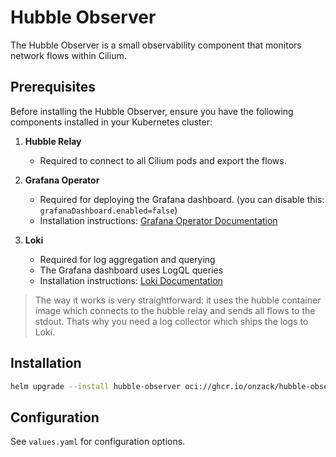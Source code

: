 # Hubble Observer

The Hubble Observer is a small observability component that monitors network flows within Cilium.

## Prerequisites

Before installing the Hubble Observer, ensure you have the following components installed in your Kubernetes cluster:

1. **Hubble Relay**
   - Required to connect to all Cilium pods and export the flows.

1. **Grafana Operator**
   - Required for deploying the Grafana dashboard. (you can disable this: `grafanaDashboard.enabled=false`)
   - Installation instructions: [Grafana Operator Documentation](https://github.com/grafana/grafana-operator)

1. **Loki**
   - Required for log aggregation and querying
   - The Grafana dashboard uses LogQL queries
   - Installation instructions: [Loki Documentation](https://grafana.com/docs/loki/latest/setup/install/)

> The way it works is very straightforward: it uses the hubble container image which connects to the hubble relay and sends all flows to the stdout. Thats why you need a log collector which ships the logs to Loki.

## Installation

```bash
helm upgrade --install hubble-observer oci://ghcr.io/onzack/hubble-observer:<VERSION>
```

## Configuration

See `values.yaml` for configuration options. 